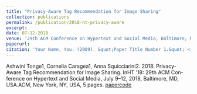```yaml
---
title: "Privacy-Aware Tag Recommendation for Image Sharing"
collection: publications
permalink: /publication/2018-ht-privacy-aware
excerpt: 
date: 07-12-2018
venue: '29th ACM Conference on Hypertext and Social Media, Baltimore, MD, USA'
paperurl: 
citation: 'Your Name, You. (2009). &quot;Paper Title Number 1.&quot; <i>Journal 1</i>. 1(1).'
---
```

Ashwini Tonge1, Cornelia Caragea1, Anna Squicciarini2. 2018. Privacy-Aware Tag Recommendation for Image Sharing. InHT ’18: 29th ACM Con-ference on Hypertext and Social Media, July 9–12, 2018, Baltimore, MD, USA.ACM, New York, NY, USA, 5 pages.
[paper](http://academicpages.github.io/files/paper1.pdf)[code](https://github.com/ashwinitonge/privacy-aware-tag-rec)

